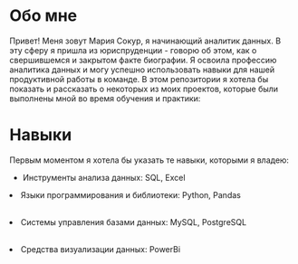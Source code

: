 <h1>Обо мне</h1>
Привет! Меня зовут Мария Сокур, я начинающий аналитик данных. В эту сферу я пришла из юриспруденции - говорю об этом, как о свершившемся и закрытом факте биографии. Я освоила профессию аналитика данных и могу успешно использовать навыки для нашей продуктивной работы в команде. В этом репозитории я хотела бы показать и рассказать о некоторых из моих проектов, которые были выполнены мной во время обучения и практики:

<h1>Навыки</h1>
Первым моментом я хотела бы указать те навыки, которыми я владею:
<ul>
  <li>Инструменты анализа данных: SQL, Excel</li></ul>
<p><li>Языки программирования и библиотеки: Python, Pandas</li><br>
<p><li>Системы управления базами данных: MySQL, PostgreSQL</li><br>
<p><li>Средства визуализации данных: PowerBi</p>

